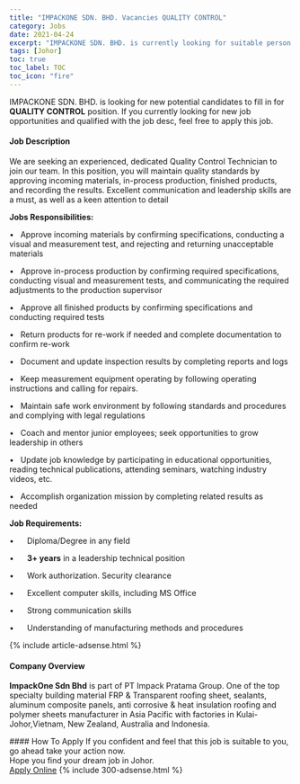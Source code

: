 ```yaml
---
title: "IMPACKONE SDN. BHD. Vacancies QUALITY CONTROL" 
category: Jobs 
date: 2021-04-24 
excerpt: "IMPACKONE SDN. BHD. is currently looking for suitable person to fill in the QUALITY CONTROL which based in Johor" 
tags: [Johor] 
toc: true 
toc_label: TOC 
toc_icon: "fire" 
--- 
```


<p>IMPACKONE SDN. BHD. is looking for new potential candidates to fill in for <b>QUALITY CONTROL</b> position. If you currently looking for new job opportunities and qualified with the job desc, feel free to apply this job.
</p><div><div><h4>Job Description</h4></div><div><div><span><div><p>We are seeking an experienced, dedicated Quality Control Technician to join our team. In this position, you will maintain quality standards by approving incoming materials, in-process production, finished products, and recording the results. Excellent communication and leadership skills are a must, as well as a keen attention to detail</p><p><strong>Jobs Responsibilities:</strong></p><p>&#8226;&#160;&#160;&#160;Approve incoming materials by confirming specifications, conducting a visual and measurement test, and rejecting and returning unacceptable materials</p><p>&#8226;&#160;&#160;&#160;Approve in-process production by confirming required specifications, conducting visual and measurement tests, and communicating the required adjustments to the production supervisor</p><p>&#8226;&#160;&#160;&#160;Approve all finished products by confirming specifications and conducting required tests</p><p>&#8226;&#160;&#160;&#160;Return products for re-work if needed and complete documentation to confirm re-work</p><p>&#8226;&#160;&#160;&#160;Document and update inspection results by completing reports and logs</p><p>&#8226;&#160;&#160;&#160;Keep measurement equipment operating by following operating instructions and calling for repairs.</p><p>&#8226;&#160;&#160;&#160;Maintain safe work environment by following standards and procedures and complying with legal regulations</p><p>&#8226;&#160;&#160;&#160;Coach and mentor junior employees; seek opportunities to grow leadership in others</p><p>&#8226;&#160;&#160;&#160;Update job knowledge by participating in educational opportunities, reading technical publications, attending seminars, watching industry videos, etc.</p><p>&#8226;&#160;&#160;&#160;Accomplish organization mission by completing related results as needed</p><p><strong>Job Requirements:</strong></p><p>&#8226;&#160;&#160;&#160;&#160;&#160;&#160;Diploma/Degree in any field</p><p>&#8226;&#160;&#160;&#160;&#160;&#160;&#160;<strong>3+ years</strong> in a leadership technical position</p><p>&#8226;&#160;&#160;&#160;&#160;&#160;&#160;Work authorization. Security clearance</p><p>&#8226;&#160;&#160;&#160;&#160;&#160;&#160;Excellent computer skills, including MS Office</p><p>&#8226;&#160;&#160;&#160;&#160;&#160;&#160;Strong communication skills</p><p>&#8226;&#160;&#160;&#160;&#160;&#160;&#160;Understanding of manufacturing methods and procedures</p></div></span></div></div></div> 
{% include article-adsense.html %} 
<div><div><h4>Company Overview</h4></div><div><div><span><div><p><strong>ImpackOne Sdn Bhd</strong> is part of PT Impack Pratama Group. One of the top specialty building material FRP &amp; Transparent roofing sheet, sealants, aluminum composite panels, anti corrosive &amp; heat insulation roofing and polymer sheets manufacturer in Asia Pacific&#160;with factories in Kulai- Johor,Vietnam, New Zealand, Australia and Indonesia.</p></div></span></div></div></div> 
#### How To Apply 
If you confident and feel that this job is suitable to you, go ahead take your action now. <br/> 
Hope you find your dream job in Johor. <br/> 
<a href="https://www.jobstreet.com.my/en/job/quality-control-4545293?jobId=jobstreet-my-job-4545293&" class="btn btn--info" target="_blank" rel="nofollow noopenner">Apply Online</a> 
{% include 300-adsense.html %} 
